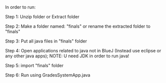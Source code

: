 In order to run:



Step 1: Unzip folder or Extract folder


Step 2: Make a folder named: "finals" or rename the extracted folder to "finals" 


Step 3: Put all java files in "finals" folder 


Step 4: Open applications related to java not in BlueJ (Instead use eclipse or any other java apps); NOTE: U need JDK in order to run java! 

Step 5: import "finals" folder


Step 6: Run using GradesSystemApp.java
